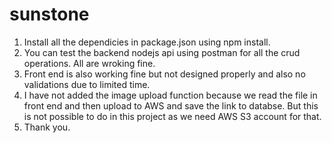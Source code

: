 # sunstone
1. Install all the dependicies in package.json using npm install.
2. You can test the backend nodejs api using postman for all the crud operations. All are wroking fine.
3. Front end is also working fine but not designed properly and also no validations due to limited time.
4. I have not added the image upload function because we read the file in front end and then upload to AWS and save the link to databse. But this is not possible to do in this project as we need AWS S3 account for that.
5. Thank you.
